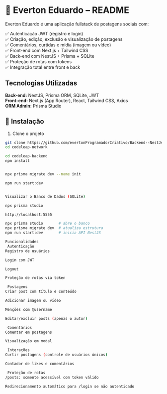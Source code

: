 # 📘 Everton Eduardo – README

Everton Eduardo é uma aplicação fullstack de postagens sociais com:

✅ Autenticação JWT (registro e login)  
✅ Criação, edição, exclusão e visualização de postagens  
✅ Comentários, curtidas e mídia (imagem ou vídeo)  
✅ Front-end com Next.js + Tailwind CSS  
✅ Back-end com NestJS + Prisma + SQLite  
✅ Proteção de rotas com tokens  
✅ Integração total entre front e back  

##  Tecnologias Utilizadas
**Back-end:** NestJS, Prisma ORM, SQLite, JWT  
**Front-end:** Next.js (App Router), React, Tailwind CSS, Axios  
**ORM Admin:** Prisma Studio  

## 🔧 Instalação
1. Clone o projeto
```bash
git clone https://github.com/evertonProgramadorCriativo/Backend--NestJs--Everton
cd codeleap-network

cd codeleap-backend
npm install


npx prisma migrate dev --name init

npm run start:dev


Visualizar o Banco de Dados (SQLite)

npx prisma studio

http://localhost:5555

npx prisma studio       # abre o banco
npx prisma migrate dev  # atualiza estrutura
npm run start:dev       # inicia API NestJS

Funcionalidades
 Autenticação
Registro de usuários

Login com JWT

Logout

Proteção de rotas via token

 Postagens
Criar post com título e conteúdo

Adicionar imagem ou vídeo

Menções com @username

Editar/excluir posts (apenas o autor)

 Comentários
Comentar em postagens

Visualização em modal

 Interações
Curtir postagens (controle de usuários únicos)

Contador de likes e comentários

 Proteção de rotas
/posts: somente acessível com token válido

Redirecionamento automático para /login se não autenticado
